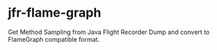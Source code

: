 # jfr-flame-graph
Get Method Sampling from Java Flight Recorder Dump and convert to FlameGraph compatible format.
